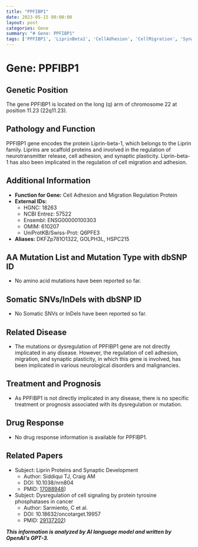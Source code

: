 ```yaml
---
title: "PPFIBP1"
date: 2023-05-15 00:00:00
layout: post
categories: Gene
summary: "# Gene: PPFIBP1"
tags: ['PPFIBP1', 'LiprinBeta1', 'CellAdhesion', 'CellMigration', 'SynapticPlasticity', 'NeurologicalDisorders', 'Malignancies', 'ProteinTyrosinePhosphatases']
---
```


# Gene: PPFIBP1

## Genetic Position
The gene PPFIBP1 is located on the long (q) arm of chromosome 22 at position 11.23 (22q11.23).

## Pathology and Function
PPFIBP1 gene encodes the protein Liprin-beta-1, which belongs to the Liprin family. Liprins are scaffold proteins and involved in the regulation of neurotransmitter release, cell adhesion, and synaptic plasticity. Liprin-beta-1 has also been implicated in the regulation of cell migration and adhesion.

## Additional Information
- **Function for Gene:** Cell Adhesion and Migration Regulation Protein
- **External IDs:** 
    - HGNC: 18263
    - NCBI Entrez: 57522
    - Ensembl: ENSG00000100303
    - OMIM: 610207
    - UniProtKB/Swiss-Prot: Q6PFE3
- **Aliases:** DKFZp781O1322, GOLPH3L, HSPC215

## AA Mutation List and Mutation Type with dbSNP ID
- No amino acid mutations have been reported so far.

## Somatic SNVs/InDels with dbSNP ID
- No Somatic SNVs or InDels have been reported so far.

## Related Disease
- The mutations or dysregulation of PPFIBP1 gene are not directly implicated in any disease. However, the regulation of cell adhesion, migration, and synaptic plasticity, in which this gene is involved, has been implicated in various neurological disorders and malignancies.

## Treatment and Prognosis
- As PPFIBP1 is not directly implicated in any disease, there is no specific treatment or prognosis associated with its dysregulation or mutation.

## Drug Response
- No drug response information is available for PPFIBP1.

## Related Papers
- Subject: Liprin Proteins and Synaptic Development
  - Author: Siddiqui TJ, Craig AM
  - DOI: 10.1038/nrn804
  - PMID: [17088948](https://pubmed.ncbi.nlm.nih.gov/17088948/))
- Subject: Dysregulation of cell signaling by protein tyrosine phosphatases in cancer
  - Author: Sarmiento, C et al.
  - DOI: 10.18632/oncotarget.19957
  - PMID: [29137202](https://pubmed.ncbi.nlm.nih.gov/29137202/))

**_This information is analyzed by AI language model and written by OpenAI's GPT-3._**